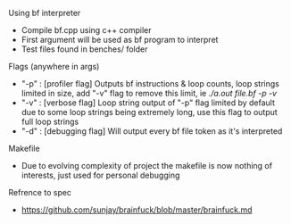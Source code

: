 Using bf interpreter
* Compile bf.cpp using c++ compiler 
* First argument will be used as bf program to interpret
* Test files found in benches/ folder

Flags (anywhere in args)
* "-p" : [profiler flag] Outputs bf instructions & loop counts, loop strings limited in size, add "-v" flag to remove this limit, ie *./a.out file.bf -p -v*
* "-v" : [verbose flag] Loop string output of "-p" flag limited by default due to some loop strings being extremely long, use this flag to output full loop strings
* "-d" : [debugging flag] Will output every bf file token as it's interpreted 

Makefile
* Due to evolving complexity of project the makefile is now nothing of interests, just used for personal debugging

Refrence to spec
* https://github.com/sunjay/brainfuck/blob/master/brainfuck.md
